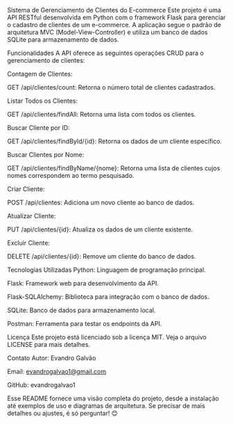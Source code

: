 Sistema de Gerenciamento de Clientes do E-commerce
Este projeto é uma API RESTful desenvolvida em Python com o framework Flask para gerenciar o cadastro de clientes de um e-commerce. A aplicação segue o padrão de arquitetura MVC (Model-View-Controller) e utiliza um banco de dados SQLite para armazenamento de dados.

Funcionalidades
A API oferece as seguintes operações CRUD para o gerenciamento de clientes:

Contagem de Clientes:

GET /api/clientes/count: Retorna o número total de clientes cadastrados.

Listar Todos os Clientes:

GET /api/clientes/findAll: Retorna uma lista com todos os clientes.

Buscar Cliente por ID:

GET /api/clientes/findById/{id}: Retorna os dados de um cliente específico.

Buscar Clientes por Nome:

GET /api/clientes/findByName/{nome}: Retorna uma lista de clientes cujos nomes correspondem ao termo pesquisado.

Criar Cliente:

POST /api/clientes: Adiciona um novo cliente ao banco de dados.

Atualizar Cliente:

PUT /api/clientes/{id}: Atualiza os dados de um cliente existente.

Excluir Cliente:

DELETE /api/clientes/{id}: Remove um cliente do banco de dados.

Tecnologias Utilizadas
Python: Linguagem de programação principal.

Flask: Framework web para desenvolvimento da API.

Flask-SQLAlchemy: Biblioteca para integração com o banco de dados.

SQLite: Banco de dados para armazenamento local.

Postman: Ferramenta para testar os endpoints da API.

Licença
Este projeto está licenciado sob a licença MIT. Veja o arquivo LICENSE para mais detalhes.

Contato
Autor: Evandro Galvão

Email: evandrogalvao1@gmail.com

GitHub: evandrogalvao1

Esse README fornece uma visão completa do projeto, desde a instalação até exemplos de uso e diagramas de arquitetura. Se precisar de mais detalhes ou ajustes, é só perguntar! 😊

